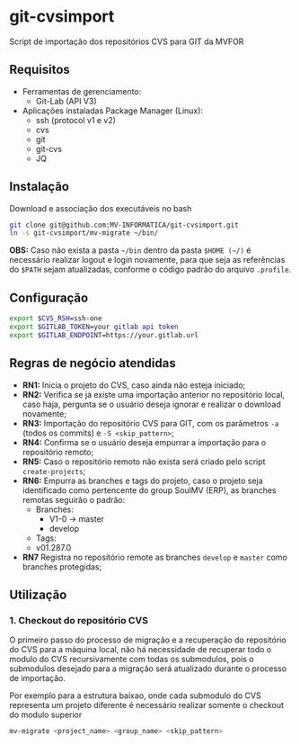 # git-cvsimport
Script de importação dos repositórios CVS para GIT da MVFOR


## Requisitos
 - Ferramentas de gerenciamento:
   - Git-Lab (API V3)
 - Aplicações instaladas Package Manager (Linux):
   - ssh (protocol v1 e v2)
   - cvs 
   - git
   - git-cvs
   - JQ
 
## Instalação

Download e associação dos executáveis no bash

```bash
git clone git@github.com:MV-INFORMATICA/git-cvsimport.git
ln -s git-cvsimport/mv-migrate ~/bin/
```

**OBS:** Caso não exista a pasta ``~/bin`` dentro da pasta ``$HOME (~/)`` é necessário 
realizar logout e login novamente, para que seja as referências do ``$PATH`` sejam 
atualizadas, conforme o código padrão do arquivo ``.profile``.

## Configuração
```bash
export $CVS_RSH=ssh-one
export $GITLAB_TOKEN=your gitlab api token
export $GITLAB_ENDPOINT=https://your.gitlab.url
```

## Regras de negócio atendidas

  - **RN1:** Inicia o projeto do CVS, caso ainda não esteja iniciado;
  - **RN2:** Verifica se já existe uma importação anterior no repositório local,
    caso haja, pergunta se o usuário deseja ignorar e realizar o download novamente;
  - **RN3:** Importação do repositório CVS para GIT, com os parâmetros ``-a`` 
    (todos os commits) e ``-S <skip_pattern>``;
  - **RN4:** Confirma se o usuário deseja empurrar a importação para o repositório remoto;
  - **RN5:** Caso o repositório remoto não exista será criado pelo script ``create-projects``;
  - **RN6:** Empurra as branches e tags do projeto, caso o projeto seja identificado 
    como pertencente do group SoulMV (ERP), as branches remotas seguirão o padrão:
    - Branches:
      - V1-0 -> master
      - develop
    -  Tags:
      - v01.287.0
  - **RN7** Registra no repositório remote as branches ``develop`` e ``master`` como branches protegidas;

## Utilização

### 1. Checkout do repositório CVS
O primeiro passo do processo de migração e a recuperação do repositório do CVS para a máquina local, 
não há necessidade de recuperar todo o modulo do CVS recursivamente com todas os submodulos, 
pois o submodulos desejado para a migração será atualizado durante o processo de importação.

Por exemplo para a estrutura baixao, onde cada submodulo do CVS representa um projeto diferente é necessário realizar somente o checkout do modulo superior



```bash
mv-migrate <project_name> <group_name> <skip_pattern>
```
